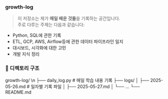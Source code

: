 ### growth-log
> 이 저장소는 제가 **매일 배운 것들**을 기록하는 공간입니다.  
주로 다루는 주제는 다음과 같습니다:
- Python, SQL에 관한 기록
- ETL, GCP, AWS, Airflow등에 관한 데이터 파이프라인 일지
- 대시보드, 시각화에 대한 고민
- 개발 지식 정리
  
### 📁 디렉토리 구조

growth-log/ \n
├── daily_log.py             # 매일 학습 내용 기록
├── logs/
│   ├── 2025-05-26.md        # 일자별 기록 파일
│   ├── 2025-05-27.md
│   └── ...
└── README.md
